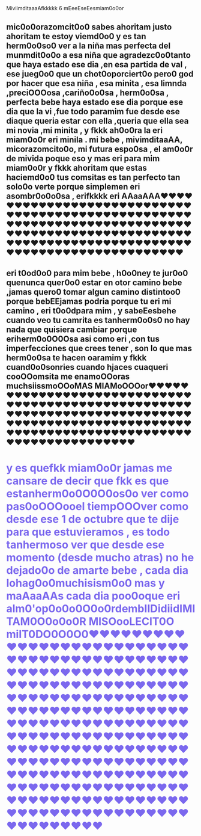 <title> MIniñaherm0o0o0sa</title>
MiviimditaaaAfkkkkk 6 mEeeEseEesmiam0o0or
<h2>mic0o0orazomcit0o0 sabes ahoritam justo ahoritam te estoy viemd0o0 y es tan herm0o0so0 ver a la niña mas perfecta del munmdit0o0o a esa niña que agradezc0o0tanto que haya estado ese dia ,en esa partida de val , ese jueg0o0 que un chot0oporciert0o pero0 god por hacer que esa niña , esa minita , esa limnda ,preciOOOosa ,cariño0o0sa , herm0o0sa , perfecta bebe haya estado ese dia porque ese dia que la vi ,fue todo paramim fue desde ese diaque queria estar con ella ,queria que ella sea mi novia ,mi minita , y fkkk ah0o0ra la eri miam0o0r eri minila . mi bebe , mivimditaaAA, micorazomcito0o, mi futura espo0sa , el am0o0r de mivida poque eso y mas eri para mim miam0o0r y fkkk ahoritam que estas haciemd0o0 tus  comsitas es tan perfecto tan solo0o verte porque simplemen eri asombr0o0o0sa , erifkkkk eri AAaaAAA❤❤❤❤❤❤❤❤❤❤❤❤❤❤❤❤❤❤❤❤❤❤❤❤❤❤❤❤❤❤❤❤❤❤❤❤❤❤❤❤❤❤❤❤❤❤❤❤❤❤❤❤❤❤❤❤❤❤❤❤❤❤❤❤❤❤❤❤❤❤❤❤❤❤❤❤❤❤❤❤❤❤❤❤❤❤❤❤❤❤❤❤❤❤❤❤❤❤❤❤❤❤❤❤❤❤❤❤❤❤❤❤❤❤❤❤❤❤❤❤❤❤❤❤❤❤❤❤❤❤❤❤❤❤❤❤❤❤❤❤❤</h2>
<h2>eri t0od0o0 para mim bebe , h0o0ney te jur0o0 quenunca quer0o0 estar en otor camino bebe ,jamas quero0 tomar algun camino distintoo0 porque bebEEjamas podria porque tu eri mi camino , eri t0o0dpara mim , y sabeEesbehe cuando veo tu camrita es tanherm0o0s0 no hay nada que quisiera cambiar porque eriherm0o0O0Osa asi como eri ,con tus imperfecciones que crees tener , son lo que mas herm0o0sa te hacen oaramim y fkkk cuand0o0sonries cuando hjaces cuaqueri cooOOomsita me enamoOOoras muchsiissmoOOoMAS MIAMoOOOor❤❤❤❤❤❤❤❤❤❤❤❤❤❤❤❤❤❤❤❤❤❤❤❤❤❤❤❤❤❤❤❤❤❤❤❤❤❤❤❤❤❤❤❤❤❤❤❤❤❤❤❤❤❤❤❤❤❤❤❤❤❤❤❤❤❤❤❤❤❤❤❤❤❤❤❤❤❤❤❤❤❤❤❤❤❤❤❤❤❤❤❤❤❤❤❤❤❤❤❤❤❤❤❤❤❤❤❤❤❤❤❤❤❤❤❤❤❤❤❤❤❤❤❤❤❤❤❤❤❤❤❤❤❤❤❤</h2>
<h1><p style="color:MediumSlateBlue;"> y es quefkk miam0o0r jamas me cansare de decir que fkk es que estanherm0o0O0O0os0o ver como pas0oOOOooel tiempOOOver como desde ese 1 de octubre que te dije para que estuvieramos , es todo tanhermoso ver que desde ese momento (desde mucho atras) no he dejado0o de amarte bebe , cada dia lohag0o0muchisism0o0 mas y maAaaAAs cada dia poo0oque eri alm0'op0o0o0O0o0rdembIIDidiidIMITAM0O0o0o0R MISOooLECIT0O miIT0DO0O0O0❤❤❤❤❤❤❤❤❤❤❤❤❤❤❤❤❤❤❤❤❤❤❤❤❤❤❤❤❤❤❤❤❤❤❤❤❤❤❤❤❤❤❤❤❤❤❤❤❤❤❤❤❤❤❤❤❤❤❤❤❤❤❤❤❤❤❤❤❤❤❤❤❤❤❤❤❤❤❤❤❤❤❤❤❤❤❤❤❤❤❤❤❤❤❤❤❤❤❤❤❤❤❤❤❤❤❤❤❤❤❤❤❤❤❤❤❤❤❤❤❤❤❤❤❤❤❤❤❤❤❤❤❤❤❤❤❤❤❤❤❤❤❤❤❤❤❤❤❤❤❤❤❤❤❤❤❤❤❤❤❤❤❤❤❤❤❤❤❤❤❤❤❤❤❤❤❤❤❤❤❤❤❤❤❤❤❤❤❤❤❤❤❤❤❤❤❤❤❤❤❤❤❤❤❤❤❤❤❤❤❤❤❤❤❤❤❤❤❤❤❤❤❤❤❤❤❤❤❤❤❤❤❤❤❤❤❤❤❤❤❤❤❤❤❤❤❤❤❤❤❤❤❤❤❤❤</h1>
